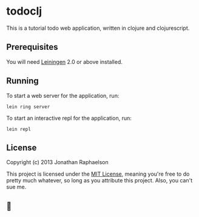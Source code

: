 # todoclj

This is a tutorial todo web application, written in clojure and clojurescript.


## Prerequisites

You will need [Leiningen][1] 2.0 or above installed.

[1]: https://github.com/technomancy/leiningen


## Running

To start a web server for the application, run:

    lein ring server

To start an interactive repl for the application, run:

	lein repl


## License

Copyright (c) 2013 Jonathan Raphaelson

This project is licensed under the [MIT License][2], meaning you're free to do pretty much whatever, so long as you attribute this project. Also, you can't sue me.

[2]: ./LICENSE.md


## 🐓
